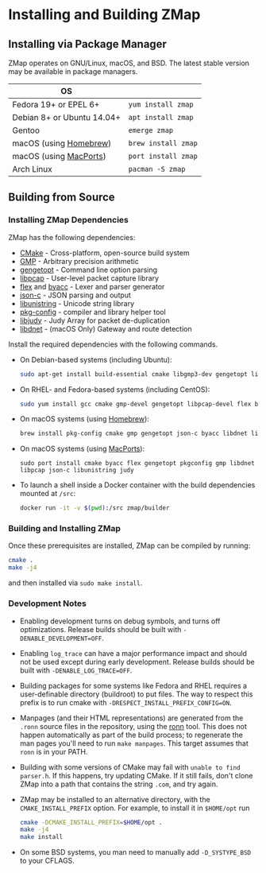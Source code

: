 # Installing and Building ZMap

## Installing via Package Manager

ZMap operates on GNU/Linux, macOS, and BSD. The latest stable version may be available in package managers.

| OS                                        |                         |
| ----------------------------------------- | ----------------------- |
| Fedora 19+ or EPEL 6+                     | `yum install zmap` |
| Debian 8+ or Ubuntu 14.04+                | `apt install zmap` |
| Gentoo                                    | `emerge zmap`      |
| macOS (using [Homebrew](https://brew.sh)) | `brew install zmap`     |
| macOS (using [MacPorts](https://macports.org)) | `port install zmap`|
| Arch Linux                                | `pacman -S zmap`   |

## Building from Source

### Installing ZMap Dependencies

ZMap has the following dependencies:

  - [CMake](http://www.cmake.org/) - Cross-platform, open-source build system
  - [GMP](http://gmplib.org/) - Arbitrary precision arithmetic
  - [gengetopt](http://www.gnu.org/software/gengetopt/gengetopt.html) - Command line option parsing
  - [libpcap](http://www.tcpdump.org/) - User-level packet capture library
  - [flex](http://flex.sourceforge.net/) and [byacc](http://invisible-island.net/byacc/) - Lexer and parser generator
  - [json-c](https://github.com/json-c/json-c/) - JSON parsing and output
  - [libunistring](https://www.gnu.org/software/libunistring/) - Unicode string library
  - [pkg-config](https://www.freedesktop.org/wiki/Software/pkg-config/) - compiler and library helper tool
  - [libjudy](https://judy.sourceforge.net/) - Judy Array for packet de-duplication
  - [libdnet](https://github.com/dugsong/libdnet) - (macOS Only) Gateway and route detection

Install the required dependencies with the following commands.

* On Debian-based systems (including Ubuntu):
   ```sh
   sudo apt-get install build-essential cmake libgmp3-dev gengetopt libpcap-dev flex byacc libjson-c-dev pkg-config libunistring-dev libjudy-dev
   ```

* On RHEL- and Fedora-based systems (including CentOS):
   ```sh
   sudo yum install gcc cmake gmp-devel gengetopt libpcap-devel flex byacc json-c-devel libunistring-devel Judy-devel
   ```

* On macOS systems (using [Homebrew](https://brew.sh/)):
  ```sh
  brew install pkg-config cmake gmp gengetopt json-c byacc libdnet libunistring judy
  ```

* On macOS systems (using [MacPorts](https://macports.org/)):
  ```
  sudo port install cmake byacc flex gengetopt pkgconfig gmp libdnet libpcap json-c libunistring judy
  ```

* To launch a shell inside a Docker container with the build dependencies
  mounted at `/src`:
  ```sh
  docker run -it -v $(pwd):/src zmap/builder
  ```

### Building and Installing ZMap

Once these prerequisites are installed, ZMap can be compiled by running:
  ```sh
  cmake .
  make -j4
  ```

and then installed via `sudo make install`.

### Development Notes

- Enabling development turns on debug symbols, and turns off optimizations.
Release builds should be built with `-DENABLE_DEVELOPMENT=OFF`.

- Enabling `log_trace` can have a major performance impact and should not be used
except during early development. Release builds should be built with `-DENABLE_LOG_TRACE=OFF`.

- Building packages for some systems like Fedora and RHEL requires a user-definable
directory (buildroot) to put files. The way to respect this prefix is to run cmake
with `-DRESPECT_INSTALL_PREFIX_CONFIG=ON`.

- Manpages (and their HTML representations) are generated from the `.ronn` source
files in the repository, using the [ronn](https://github.com/rtomayko/ronn) tool.
This does not happen automatically as part of the build process; to regenerate the
man pages you'll need to run `make manpages`. This target assumes that `ronn` is
in your PATH.

- Building with some versions of CMake may fail with `unable to find parser.h`.
If this happens, try updating CMake. If it still fails, don't clone ZMap into a
path that contains the string `.com`, and try again.

- ZMap may be installed to an alternative directory, with the `CMAKE_INSTALL_PREFIX`
option. For example, to install it in `$HOME/opt` run
    ```sh
    cmake -DCMAKE_INSTALL_PREFIX=$HOME/opt .
    make -j4
    make install
    ```
- On some BSD systems, you man need to manually add `-D_SYSTYPE_BSD` to your CFLAGS.
